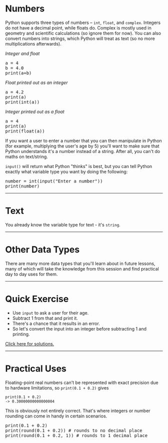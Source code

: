 # Numbers

Python supports three types of numbers – `int`, `float`, and `complex`. Integers do not have a decimal point, while floats do. Complex is mostly used in geometry and scientific calculations (so ignore them for now). You can also convert numbers into strings, which Python will treat as text (so no more multiplications afterwards).

*Integer and float*
<pre class="file" data-filename="week1.py" data-target="replace">
a = 4
b = 4.0
print(a+b)
</pre>

*Float printed out as an integer*
<pre class="file" data-filename="week1.py" data-target="replace">
a = 4.2
print(a)
print(int(a))
</pre>

*Integer printed out as a float*
<pre class="file" data-filename="week1.py" data-target="replace">
a = 4
print(a)
print(float(a))
</pre>


If you want a user to enter a number that you can then manipulate in Python (for example, multiplying the user's age by 5) you'll want to make sure that Python understands it's a number instead of a string. After all, you can't do maths on text/string.

`input()` will return what Python "thinks" is best, but you can tell Python exactly what variable type you want by doing the following:

<pre class="file" data-filename="week1.py" data-target="replace">
number = int(input("Enter a number"))
print(number)
</pre>

<hr>

# Text
You already know the variable type for text - it's `string`.

<hr>

# Other Data Types
There are many more data types that you'll learn about in future lessons, many of which will take the knowledge from this session and find practical day to day uses for them.

<hr>

# Quick Exercise
- Use `input` to ask a user for their age.
- Subtract 1 from that and print it.
- There's a chance that it results in an error.
- So let's convert the input into an integer before subtracting 1 and printing.

[Click here for solutions.](https://gitlabce.tools.aws.vodafone.com/vodafonecodingclub/Crash-Course/-/blob/master/Python%20Solutions/Week%201.md)

<hr>

# Practical Uses
Floating-point real numbers can't be represented with exact precision due to hardware limitations, so `print(0.1 + 0.2)` gives 
```
print(0.1 + 0.2)
-> 0.30000000000000004
```
This is obviously not entirely correct. That's where integers or number rounding can come in handy in certain scenarios.
<pre class="file" data-filename="week1.py" data-target="replace">
print(0.1 + 0.2)
print(round(0.1 + 0.2)) # rounds to no decimal place
print(round(0.1 + 0.2, 1)) # rounds to 1 decimal place
</pre>
